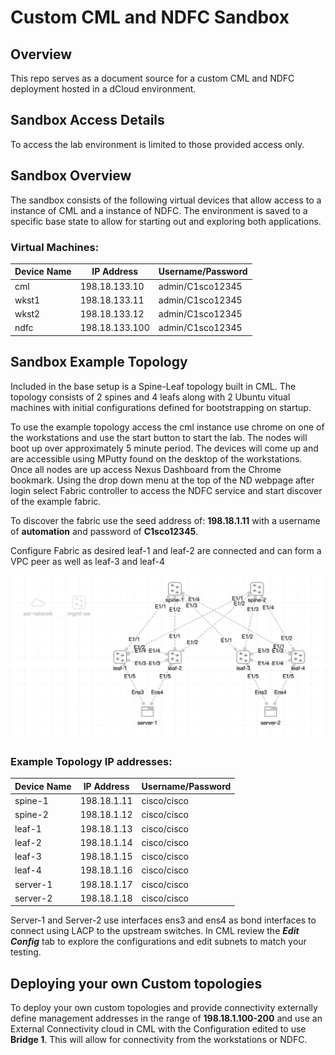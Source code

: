 # Custom CML and NDFC Sandbox
## Overview
This repo serves as a document source for a custom CML and NDFC deployment hosted in a dCloud environment.

## Sandbox Access Details
To access the lab environment is limited to those provided access only. 

## Sandbox Overview
The sandbox consists of the following virtual devices that allow access to a instance of CML and a instance of NDFC. The environment is saved to a specific base state to allow for starting out and exploring both applications. 

### Virtual Machines:

| Device Name | IP Address | Username/Password |
| ----- | ---- | ----| 
| cml | 198.18.133.10 | admin/C1sco12345 |
| wkst1 | 198.18.133.11 | admin/C1sco12345 |
| wkst2 | 198.18.133.12 | admin/C1sco12345 |
| ndfc | 198.18.133.100 | admin/C1sco12345 |

## Sandbox Example Topology
Included in the base setup is a Spine-Leaf topology built in CML. The topology consists of 2 spines and 4 leafs along with 2 Ubuntu vitual machines with initial configurations defined for bootstrapping on startup.

To use the example topology access the cml instance use chrome on one of the workstations and use the start button to start the lab. The nodes will boot up over approximately 5 minute period. The devices will come up and are accessible using MPutty found on the desktop of the workstations. Once all nodes are up access Nexus Dashboard from the Chrome bookmark. Using the drop down menu at the top of the ND webpage after login select Fabric controller to access the NDFC service and start discover of the example fabric. 

To discover the fabric use the seed address of: **198.18.1.11** with a username of **automation** and password of **C1sco12345**.

Configure Fabric as desired leaf-1 and leaf-2 are connected and can 
form a VPC peer as well as leaf-3 and leaf-4

![Example Spine-Leaf CML Topology.](/img/sandbox_example_topology.png)
### Example Topology IP addresses:
| Device Name | IP Address | Username/Password |
| ----- | ---- | ----| 
| spine-1 | 198.18.1.11 | cisco/cisco |
| spine-2 | 198.18.1.12 | cisco/cisco |
| leaf-1 | 198.18.1.13 | cisco/cisco |
| leaf-2 | 198.18.1.14 | cisco/cisco |
| leaf-3 | 198.18.1.15 | cisco/cisco |
| leaf-4 | 198.18.1.16 | cisco/cisco |
| server-1 | 198.18.1.17 | cisco/cisco |
| server-2 | 198.18.1.18 | cisco/cisco |

Server-1 and Server-2 use interfaces ens3 and ens4 as bond interfaces to connect using LACP to the upstream switches. In CML review the ***Edit Config*** tab to explore the configurations and edit subnets to match your testing.

## Deploying your own Custom topologies
To deploy your own custom topologies and provide connectivity externally define management addresses in the range of **198.18.1.100-200** and use an External Connectivity cloud in CML with the Configuration edited to use **Bridge 1**. This will allow for connectivity from the workstations or NDFC.

